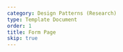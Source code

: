 ```yaml
---
category: Design Patterns (Research)
type: Template Document
order: 1
title: Form Page
skip: true
---
```

